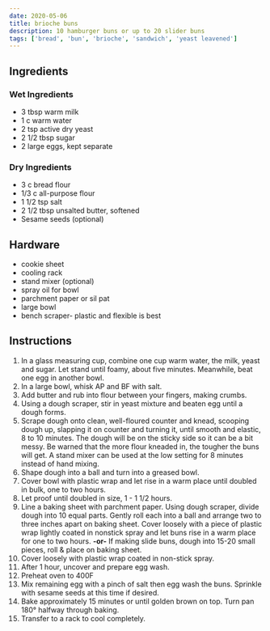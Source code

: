 ```yaml
---
date: 2020-05-06
title: brioche buns
description: 10 hamburger buns or up to 20 slider buns
tags: ['bread', 'bun', 'brioche', 'sandwich', 'yeast leavened']
---
```


## Ingredients

### Wet Ingredients

- 3 tbsp warm milk
- 1 c warm water
- 2 tsp active dry yeast
- 2 1/2 tbsp sugar
- 2 large eggs, kept separate

### Dry Ingredients

- 3 c bread flour
- 1/3 c all-purpose flour
- 1 1/2 tsp salt
- 2 1/2 tbsp unsalted butter, softened
- Sesame seeds (optional)

## Hardware

- cookie sheet
- cooling rack
- stand mixer (optional)
- spray oil for bowl
- parchment paper or sil pat
- large bowl
- bench scraper- plastic and flexible is best

## Instructions

1. In a glass measuring cup, combine one cup warm water, the milk, yeast and sugar. Let stand until foamy, about five minutes. Meanwhile, beat one egg in another bowl.
1. In a large bowl, whisk AP and BF with salt.
1. Add butter and rub into flour between your fingers, making crumbs.
1. Using a dough scraper, stir in yeast mixture and beaten egg until a dough forms.
1. Scrape dough onto clean, well-floured counter and knead, scooping dough up, slapping it on counter and turning it, until smooth and elastic, 8 to 10 minutes. The dough will be on the sticky side so it can be a bit messy. Be warned that the more flour kneaded in, the tougher the buns will get. A stand mixer can be used at the low setting for 8 minutes instead of hand mixing.
1. Shape dough into a ball and turn into a greased bowl.
1. Cover bowl with plastic wrap and let rise in a warm place until doubled in bulk, one to two hours.
1. Let proof until doubled in size, 1 - 1 1/2 hours.
1. Line a baking sheet with parchment paper. Using dough scraper, divide dough into 10 equal parts. Gently roll each into a ball and arrange two to three inches apart on baking sheet. Cover loosely with a piece of plastic wrap lightly coated in nonstick spray and let buns rise in a warm place for one to two hours. **-or-** If making slide buns, dough into 15-20 small pieces, roll & place on baking sheet.
1. Cover loosely with plastic wrap coated in non-stick spray.
1. After 1 hour, uncover and prepare egg wash.
1. Preheat oven to 400F
1. Mix remaining egg with a pinch of salt then egg wash the buns. Sprinkle with sesame seeds at this time if desired.
1. Bake approximately 15 minutes or until golden brown on top. Turn pan 180° halfway through baking.
1. Transfer to a rack to cool completely.
